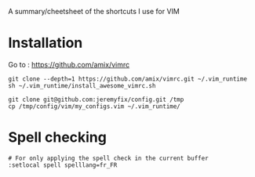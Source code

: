 A summary/cheetsheet of the shortcuts I use for VIM

Installation
============

Go to : https://github.com/amix/vimrc

    git clone --depth=1 https://github.com/amix/vimrc.git ~/.vim_runtime
    sh ~/.vim_runtime/install_awesome_vimrc.sh

    git clone git@github.com:jeremyfix/config.git /tmp
    cp /tmp/config/vim/my_configs.vim ~/.vim_runtime/


Spell checking
==============


    # For only applying the spell check in the current buffer
    :setlocal spell spelllang=fr_FR

